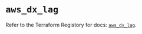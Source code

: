 # `aws_dx_lag`

Refer to the Terraform Registory for docs: [`aws_dx_lag`](https://registry.terraform.io/providers/hashicorp/aws/4.64.0/docs/resources/dx_lag).

